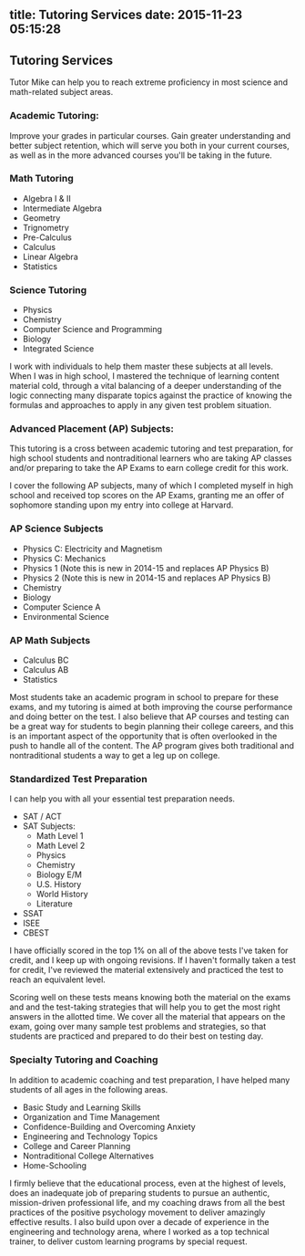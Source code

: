 title: Tutoring Services
date: 2015-11-23 05:15:28
---
## Tutoring Services
Tutor Mike can help you to reach extreme proficiency in most science and math-related subject areas.

### **Academic Tutoring**:
Improve your grades in particular courses. Gain greater understanding and better subject retention, which will serve you both in your current courses, as well as in the more advanced courses you'll be taking in the future.

### Math Tutoring
* Algebra I & II 
* Intermediate Algebra
* Geometry
* Trignometry
* Pre-Calculus
* Calculus
* Linear Algebra
* Statistics

### Science Tutoring
* Physics
* Chemistry
* Computer Science and Programming
* Biology
* Integrated Science

I work with individuals to help them master these subjects at all levels. When I was in high school, I mastered the technique of learning content material cold, through a vital balancing of a deeper understanding of the logic connecting many disparate topics against the practice of knowing the formulas and approaches to apply in any given test problem situation. 

### **Advanced Placement (AP) Subjects**:
This tutoring is a cross between academic tutoring and test preparation, for high school students and nontraditional learners who are taking AP classes and/or preparing to take the AP Exams to earn college credit for this work.

I cover the following AP subjects, many of which I completed myself in high school and received top scores on the AP Exams, granting me an offer of sophomore standing upon my entry into college at Harvard.

### AP Science Subjects
* Physics C: Electricity and Magnetism
* Physics C: Mechanics
* Physics 1 (Note this is new in 2014-15 and replaces AP Physics B)
* Physics 2 (Note this is new in 2014-15 and replaces AP Physics B)
* Chemistry
* Biology
* Computer Science A
* Environmental Science

### AP Math Subjects
* Calculus BC
* Calculus AB
* Statistics

Most students take an academic program in school to prepare for these exams, and my tutoring is aimed at both improving the course performance and doing better on the test. I also believe that AP courses and testing can be a great way for students to begin planning their college careers, and this is an important aspect of the opportunity that is often overlooked in the push to handle all of the content. The AP program gives both traditional and nontraditional students a way to get a leg up on college.

### Standardized Test Preparation
I can help you with all your essential test preparation needs.

* SAT / ACT
* SAT Subjects:
  * Math Level 1
  * Math Level 2
  * Physics
  * Chemistry
  * Biology E/M
  * U.S. History
  * World History
  * Literature
* SSAT
* ISEE
* CBEST

I have officially scored in the top 1% on all of the above tests I've taken for credit, and I keep up with ongoing revisions. If I haven't formally taken a test for credit, I've reviewed the material extensively and practiced the test to reach an equivalent level.

Scoring well on these tests means knowing both the material on the exams and and the test-taking strategies that will help you to get the most right answers in the allotted time. We cover all the material that appears on the exam, going over many sample test problems and strategies, so that students are practiced and prepared to do their best on testing day. 

### Specialty Tutoring and Coaching
In addition to academic coaching and test preparation, I have helped many students of all ages in the following areas.

 * Basic Study and Learning Skills
 * Organization and Time Management
 * Confidence-Building and Overcoming Anxiety
 * Engineering and Technology Topics
 * College and Career Planning
 * Nontraditional College Alternatives
 * Home-Schooling

I firmly believe that the educational process, even at the highest of levels, does an inadequate job of preparing students to pursue an authentic, mission-driven professional life, and my coaching draws from all the best practices of the positive psychology movement to deliver amazingly effective results. I also build upon over a decade of experience in the engineering and technology arena, where I worked as a top technical trainer, to deliver custom learning programs by special request.
